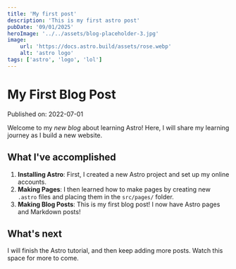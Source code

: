 ```yaml
---
title: 'My first post'
description: 'This is my first astro post'
pubDate: '09/01/2025'
heroImage: '../../assets/blog-placeholder-3.jpg'
image: 
    url: 'https://docs.astro.build/assets/rose.webp'
    alt: 'astro logo'
tags: ['astro', 'logo', 'lol']
---
```


# My First Blog Post

Published on: 2022-07-01

Welcome to my _new blog_ about learning Astro! Here, I will share my learning journey as I build a new website.

## What I've accomplished

1. **Installing Astro**: First, I created a new Astro project and set up my online accounts.
2. **Making Pages**: I then learned how to make pages by creating new `.astro` files and placing them in the `src/pages/` folder.
3. **Making Blog Posts**: This is my first blog post! I now have Astro pages and Markdown posts!

## What's next

I will finish the Astro tutorial, and then keep adding more posts. Watch this space for more to come.